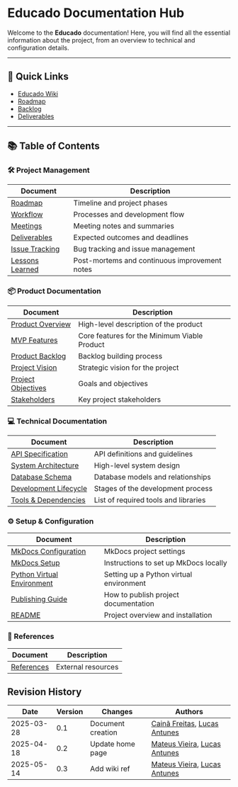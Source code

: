 # Educado Documentation Hub

Welcome to the **Educado** documentation! Here, you will find all the essential information about the project, from an overview to technical and configuration details.

---

## 🔗 Quick Links

- [Educado Wiki](wiki_index.md)
- [Roadmap](project/management/roadmap.md)
- [Backlog](project/product/product-backlog-building.md)
- [Deliverables](project/management/deliverables.md)

---

## 📚 Table of Contents

### 🛠️ Project Management

| Document                                                 | Description                                   |
|----------------------------------------------------------|-----------------------------------------------|
| [Roadmap](project/management/roadmap.md)                 | Timeline and project phases                   |
| [Workflow](project/management/workflow.md)               | Processes and development flow                |
| [Meetings](project/management/meetings/meeting_0.md)     | Meeting notes and summaries                   |
| [Deliverables](project/management/deliverables.md)       | Expected outcomes and deadlines               |
| [Issue Tracking](project/management/issue-tracking.md)   | Bug tracking and issue management             |
| [Lessons Learned](project/management/lessons-learned.md) | Post-mortems and continuous improvement notes |

### 📦 Product Documentation

| Document                                                       | Description                                  |
|----------------------------------------------------------------|----------------------------------------------|
| [Product Overview](project/product/overview.md)                | High-level description of the product        |
| [MVP Features](project/product/mvp.md)                         | Core features for the Minimum Viable Product |
| [Product Backlog](project/product/product-backlog-building.md) | Backlog building process                     |
| [Project Vision](project/vision.md)                            | Strategic vision for the project             |
| [Project Objectives](project/objectives.md)                    | Goals and objectives                         |
| [Stakeholders](project/stakeholders.md)                        | Key project stakeholders                     |

### 💻 Technical Documentation

| Document                                                             | Description                          |
|----------------------------------------------------------------------|--------------------------------------|
| [API Specification](project/development/technical/api.md)            | API definitions and guidelines       |
| [System Architecture](project/development/technical/architecture.md) | High-level system design             |
| [Database Schema](project/development/technical/database-schema.md)  | Database models and relationships    |
| [Development Lifecycle](project/development/lifecycle.md)            | Stages of the development process    |
| [Tools & Dependencies](project/development/tools.md)                 | List of required tools and libraries |

### ⚙️ Setup & Configuration

| Document                                                 | Description                             |
|----------------------------------------------------------|-----------------------------------------|
| [MkDocs Configuration](setup/mkdocs-configuration.md)    | MkDocs project settings                 |
| [MkDocs Setup](setup/mkdocs-setup.md)                    | Instructions to set up MkDocs locally   |
| [Python Virtual Environment](setup/python-venv-setup.md) | Setting up a Python virtual environment |
| [Publishing Guide](setup/publishing-guide.md)            | How to publish project documentation    |
| [README](setup/readme.md)                                | Project overview and installation       |

### 🔗 References

| Document                    | Description        |
|-----------------------------|--------------------|
| [References](references.md) | External resources |

## Revision History

| Date       | Version | Changes           | Authors                                                                                          |
| ---------- | ------- | ----------------- | ------------------------------------------------------------------------------------------------ |
| 2025-03-28 | 0.1     | Document creation | [Cainã Freitas](https://github.com/freitasc), [Lucas Antunes](https://github.com/LucasGSAntunes) |
| 2025-04-18 | 0.2     | Update home page  | [Mateus Vieira](https://github.com/matix0), [Lucas Antunes](https://github.com/LucasGSAntunes)   |
| 2025-05-14 | 0.3     | Add wiki ref      | [Mateus Vieira](https://github.com/matix0), [Lucas Antunes](https://github.com/LucasGSAntunes)                                               |
